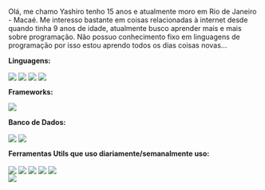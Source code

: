 Olá, me chamo Yashiro tenho 15 anos e atualmente moro em Rio de Janeiro - Macaé. Me interesso bastante em coisas relacionadas à internet desde quando tinha 9 anos de idade, atualmente busco aprender mais e mais sobre programação. Não possuo conhecimento fixo em linguagens de programação por isso estou aprendo todos os dias coisas novas...

**Linguagens:**
<div style="display: inline_block">
  <img align="center" src="https://img.shields.io/badge/python-3670A0?style=for-the-badge&logo=python&logoColor=ffdd54">
  <img align="center" src="https://img.shields.io/badge/javascript-%23323330.svg?style=for-the-badge&logo=javascript&logoColor=%23F7DF1E">
  <img align="center" src="https://img.shields.io/badge/html5-%23E34F26.svg?style=for-the-badge&logo=html5&logoColor=white">
  <img align="center" src="https://img.shields.io/badge/css3-%231572B6.svg?style=for-the-badge&logo=css3&logoColor=white">
</div>

**Frameworks:**
<div style="display: inline_block">
  <img align="center" src="https://img.shields.io/badge/node.js-6DA55F?style=for-the-badge&logo=node.js&logoColor=white">
</div>

**Banco de Dados:**
<div style="display: inline_block">
  <img align="center" src="https://img.shields.io/badge/MongoDB-%234ea94b.svg?style=for-the-badge&logo=mongodb&logoColor=white">
  <img align="center" src="https://img.shields.io/badge/sqlite-%2307405e.svg?style=for-the-badge&logo=sqlite&logoColor=white">
</div>

**Ferramentas Utils que uso diariamente/semanalmente uso:**
<div style="display: inline_block">
  <img align="center" src="https://img.shields.io/badge/Opera-FF1B2D?style=for-the-badge&logo=Opera&logoColor=white">
  <img align="center" src="https://img.shields.io/badge/Tor-7D4698?style=for-the-badge&logo=Tor-Browser&logoColor=white">
  <img align="center" src="https://img.shields.io/badge/Visual%20Studio-5C2D91.svg?style=for-the-badge&logo=visual-studio&logoColor=white">
  <img align="center" src="https://img.shields.io/badge/github-%23121011.svg?style=for-the-badge&logo=github&logoColor=white">
  <img align="center" src="https://img.shields.io/badge/Discord-%235865F2.svg?style=for-the-badge&logo=discord&logoColor=white">
</div>
<img src="https://github-readme-stats.vercel.app/api?username=i7xx7&show_icons=true&theme=radical">
